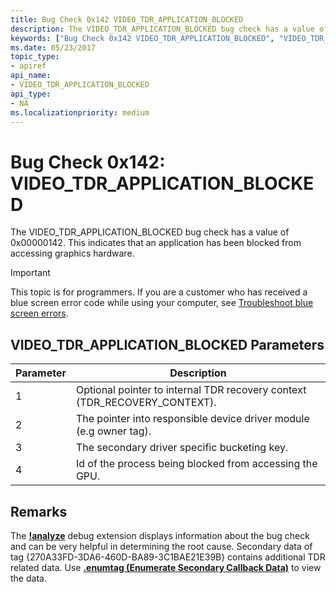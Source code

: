 ```yaml
---
title: Bug Check 0x142 VIDEO_TDR_APPLICATION_BLOCKED
description: The VIDEO_TDR_APPLICATION_BLOCKED bug check has a value of 0x00000142. This indicates that an application has been blocked from accessing graphics hardware.
keywords: ["Bug Check 0x142 VIDEO_TDR_APPLICATION_BLOCKED", "VIDEO_TDR_APPLICATION_BLOCKED"]
ms.date: 05/23/2017
topic_type:
- apiref
api_name:
- VIDEO_TDR_APPLICATION_BLOCKED
api_type:
- NA
ms.localizationpriority: medium
---
```


# Bug Check 0x142: VIDEO\_TDR\_APPLICATION\_BLOCKED


The VIDEO\_TDR\_APPLICATION\_BLOCKED bug check has a value of 0x00000142. This indicates that an application has been blocked from accessing graphics hardware.

> [!IMPORTANT]
> This topic is for programmers. If you are a customer who has received a blue screen error code while using your computer, see [Troubleshoot blue screen errors](https://www.windows.com/stopcode).


## VIDEO\_TDR\_APPLICATION\_BLOCKED Parameters


| Parameter | Description                                                                 |
|-----------|-----------------------------------------------------------------------------|
| 1         | Optional pointer to internal TDR recovery context (TDR\_RECOVERY\_CONTEXT). |
| 2         | The pointer into responsible device driver module (e.g owner tag).          |
| 3         | The secondary driver specific bucketing key.                                |
| 4         | Id of the process being blocked from accessing the GPU.                     |

 

Remarks
-------

The [**!analyze**](-analyze.md) debug extension displays information about the bug check and can be very helpful in determining the root cause.
Secondary data of tag {270A33FD-3DA6-460D-BA89-3C1BAE21E39B} contains additional TDR related data. Use [**.enumtag (Enumerate Secondary Callback Data)**](-enumtag--enumerate-secondary-callback-data-.md) to view the data.
